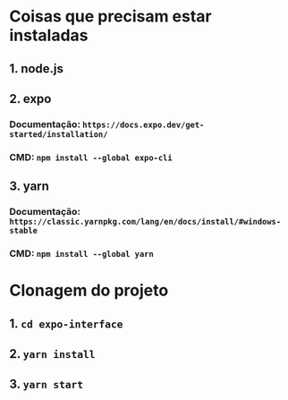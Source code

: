 # Coisas que precisam estar instaladas

## 1. node.js

## 2. expo
### Documentação: ``` https://docs.expo.dev/get-started/installation/ ```
### CMD: ``` npm install --global expo-cli ```

## 3. yarn
### Documentação: ``` https://classic.yarnpkg.com/lang/en/docs/install/#windows-stable ```
### CMD: ``` npm install --global yarn ```


# Clonagem do projeto

## 1. ``` cd expo-interface ```

## 2. ``` yarn install ```

## 3. ``` yarn start ```
